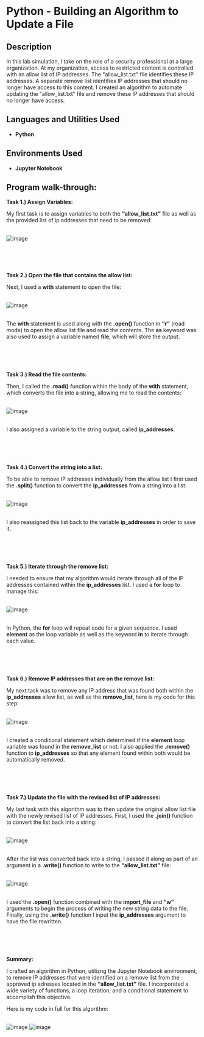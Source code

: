 <h1>Python - Building an Algorithm to Update a File</h1>

<h2>Description</h2>
In this lab simulation, I take on the role of a security professional at a large organization. At my organization, access to restricted content is controlled with an allow list of IP addresses. The "allow_list.txt" file identifies these IP addresses. A separate remove list identifies IP addresses that should no longer have access to this content. I created an algorithm to automate updating the "allow_list.txt" file and remove these IP addresses that should no longer have access. 
<br />


<h2>Languages and Utilities Used</h2>

- <b>Python</b>

<h2>Environments Used </h2>

- <b>Jupyter Notebook</b> 

<h2>Program walk-through:</h2>


<b>Task 1.) Assign Variables:</b>

My first task is to assign variables to both the <b>“allow_list.txt”</b> file as well as the provided list of ip addresses that need to be removed: <br />
<br />

![image](https://github.com/J-DONDA/Python_BuildingAnAlgorithm/assets/116527248/0b12f5e5-2f10-4cd8-b2f4-d27605841e22)

<br />
<br />
<br />

<b>Task 2.) Open the file that contains the allow list:</b>

Next, I used a <b>with</b> statement to open the file: <br />
<br />

![image](https://github.com/J-DONDA/Python_BuildingAnAlgorithm/assets/116527248/7be862c1-8ab2-4d9a-8d62-9072b661e305)

<br />
The <b>with</b> statement is used along with the <b>.open()</b> function in <b>“r”</b> (read mode) to open the allow list file and read the contents. The <b>as</b> keyword was also used to assign a variable named <b>file</b>, which will store the output.

<br />
<br />
<br />
<br />
<br />

<b>Task 3.) Read the file contents:</b>  <br />

Then, I called the <b>.read()</b> function within the body of the <b>with</b> statement, which converts the file into a string, allowing me to read the contents: <br />
<br />

![image](https://github.com/J-DONDA/Python_BuildingAnAlgorithm/assets/116527248/0848f4b2-bed2-4aae-b3a1-baf1bb814b18)

<br />
I also assigned a variable to the string output, called <b>ip_addresses</b>.

<br />
<br />
<br />
<br />
<br />

<b>Task 4.) Convert the string into a list:</b> <br/>

To be able to remove IP addresses individually from the allow list I first used the <b>.split()</b> function to convert the <b>ip_addresses</b> from a string into a list: <br />
<br />

![image](https://github.com/J-DONDA/Python_BuildingAnAlgorithm/assets/116527248/b44dad36-9c1b-4df2-9fe4-4b734d8a2711)

<br />
I also reassigned this list back to the variable <b>ip_addresses</b> in order to save it.

<br />
<br />
<br />
<br />
<br />

<b>Task 5.) Iterate through the remove list:</b>  <br />

I needed to ensure that my algorithm would iterate through all of the IP addresses contained within the <b>ip_addresses</b> list. I used a <b>for</b> loop to manage this: <br />
<br />

![image](https://github.com/J-DONDA/Python_BuildingAnAlgorithm/assets/116527248/89b773b5-973c-4133-a000-a3a136cdf1c0)

<br />
In Python, the <b>for</b> loop will repeat code for a given sequence. I used <b>element</b> as the loop variable as well as the keyword <b>in</b> to iterate through each value.

<br />
<br />
<br />
<br />
<br />

<b> Task 6.) Remove IP addresses that are on the remove list:</b>  <br/>

My next task was to remove any IP address that was found both within the <b>ip_addresses</b> allow list, as well as the <b>remove_list</b>, here is my code for this step:  <br />
<br />

![image](https://github.com/J-DONDA/Python_BuildingAnAlgorithm/assets/116527248/b6d9a70e-eca5-4deb-9c90-af46fe124fd4)

<br />
I created a conditional statement which determined if the <b>element</b> loop variable was found in the <b>remove_list</b> or not. I also applied the <b>.remove()</b> function to <b>ip_addresses</b> so that any element found within both would be automatically removed.

<br />
<br />
<br />
<br />
<br />

<b> Task 7.) Update the file with the revised list of IP addresses:</b>  <br/>

My last task with this algorithm was to then update the original allow list file with the newly revised list of IP addresses. First, I used the <b>.join()</b> function to convert the list back into a string:  <br />
<br />

![image](https://github.com/J-DONDA/Python_BuildingAnAlgorithm/assets/116527248/9efcf611-b750-4bfd-862c-5901bbedce20)

<br />
After the list was converted back into a string, I passed it along as part of an argument in a <b>.write()</b> function to write to the <b>“allow_list.txt”</b> file:<br />
<br />

![image](https://github.com/J-DONDA/Python_BuildingAnAlgorithm/assets/116527248/21efe746-058c-4228-95fe-9bd9b89bdbd2)

<br />
I used the <b>.open()</b> function combined with the <b>import_file</b> and <b>“w”</b> arguments to begin the process of writing the new string data to the file. Finally, using the <b>.write()</b> function I input the <b>ip_addresses</b> argument to have the file rewritten.<br />
<br />


<br />
<br />
<br />

<b> Summary:</b>  <br/>

I crafted an algorithm in Python, utilizng the Jupyter Notebook environment, to remove IP addresses that were identified on a remove list from the approved ip adresses located in the <b>“allow_list.txt”</b> file. I incorporated a wide variety of functions, a loop iteration, and a conditional statement to accomplish this objective. <br />

Here is my code in full for this algorithm:<br />
<br />

![image](https://github.com/J-DONDA/Python_BuildingAnAlgorithm/assets/116527248/e7837b7f-2c37-4de7-b1ad-0fb40a6f48f7)
![image](https://github.com/J-DONDA/Python_BuildingAnAlgorithm/assets/116527248/a9d96e53-bb73-46dd-80d8-d81c276abb4c)

</p>

<!--
 ```diff
- text in red
+ text in green
! text in orange
# text in gray
@@ text in purple (and bold)@@
```
--!>
